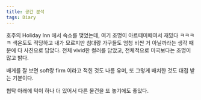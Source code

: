 ```yaml
---
title: 공간 분석 
tags: Diary
---
```


호주의 Holiday Inn 에서 숙소를 맺었는데, 여기 조명이 아르떼미떼여서 재밌다 ㅋㅋㅋㅋ 색온도도 적당하고 내가 모르지만 침대랑 가구들도 엄청 비싼 거 아닐까라는 생각 때문에 다 사진으로 담았다. 전체 vivid한 컬러를 담았고, 전체적으로 미국보다는 조명이 많고 밝다.

배게를 잘 보면 soft랑 firm 이라고 적힌 것도 나름 유머, 또 그렇게 배치한 것도 대접 받는 기분이다.

협탁 아래에 턱이 하나 더 있어서 다른 물건을 또 놓기에도 좋았다.